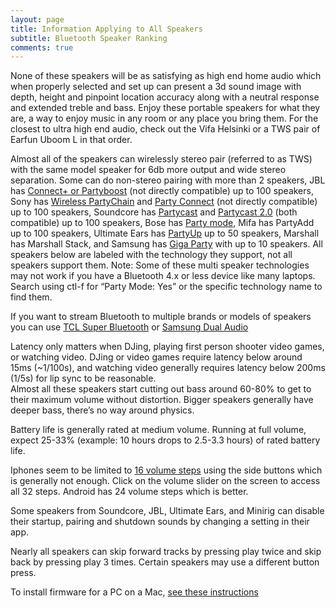```yaml
---
layout: page
title: Information Applying to All Speakers
subtitle: Bluetooth Speaker Ranking
comments: true
---
```


None of these speakers will be as satisfying as high end home audio which when properly selected and set up can present a 3d sound image with depth, height and pinpoint location accuracy along with a neutral response and extended treble and bass. Enjoy these portable speakers for what they are, a way to enjoy music in any room or any place you bring them. For the closest to ultra high end audio, check out the Vifa Helsinki or a TWS pair of Earfun Uboom L in that order.

Almost all of the speakers can wirelessly stereo pair (referred to as TWS) with the same model speaker for 6db more output and wide stereo separation. Some can do non-stereo pairing with more than 2 speakers, JBL has [Connect+ or Partyboost](https://uk.jbl.com/blog/connect-jbl-speakers.html) (not directly compatible) up to 100 speakers, Sony has [Wireless PartyChain](https://www.sony.com/electronics/support/articles/MC000028) and [Party Connect](https://www.sony.com/electronics/support/articles/MC000028) (not directly compatible) up to 100 speakers, Soundcore has [Partycast](https://us.soundcore.com/pages/partycast) and [Partycast 2.0](https://support.soundcore.com/s/article/What-are-the-differences-between-Partycast-2-0-and-Partycast-1-0) (both compatible) up to 100 speakers, Bose has [Party mode](https://www.bose.co.uk/en_gb/support/articles/HC1597/productCodes/soundlink_color_ii/article.html), Mifa has PartyAdd up to 100 speakers, Ultimate Ears has [PartyUp](https://www.ultimateears.com/en-us/features/party-up.html) up to 50 speakers, Marshall has Marshall Stack, and Samsung has [Giga Party](https://www.samsung.com/us/support/answer/ANS00086422/) with up to 10 speakers. All speakers below are labeled with the technology they support, not all speakers support them. Note: Some of these multi speaker technologies may not work if you have a Bluetooth 4.x or less device like many laptops. Search using ctl-f for “Party Mode: Yes” or the specific technology name to find them.

If you want to stream Bluetooth to multiple brands or models of speakers you can use [TCL Super Bluetooth](https://www.androidcentral.com/tcl-20s-and-tcl-20-se-review) or [Samsung Dual Audio](https://www.samsung.com/latin_en/support/mobile-devices/how-can-i-use-dual-audio-to-share-media-on-multiple-devices/)

Latency only matters when DJing, playing first person shooter video games, or watching video. DJing or video games require latency below around 15ms (~1/100s), and watching video generally requires latency below 200ms (1/5s) for lip sync to be reasonable.
<br/>Almost all these speakers start cutting out bass around 60-80% to get to their maximum volume without distortion. Bigger speakers generally have deeper bass, there’s no way around physics.

Battery life is generally rated at medium volume. Running at full volume, expect 25-33% (example: 10 hours drops to 2.5-3.3 hours) of rated battery life.

Iphones seem to be limited to [16 volume steps](https://www.reddit.com/r/iOSBeta/comments/cn904f/feature_the_volume_control_is_back_to_16_levels/) using the side buttons which is generally not enough. Click on the volume slider on the screen to access all 32 steps. Android has 24 volume steps which is better.

Some speakers from Soundcore, JBL, Ultimate Ears, and Minirig can disable their startup, pairing and shutdown sounds by changing a setting in their app.

Nearly all speakers can skip forward tracks by pressing play twice and skip back by pressing play 3 times. Certain speakers may use a different button press.

To install firmware for a PC on a Mac, [see these instructions](https://www.reddit.com/r/Bluetooth_Speakers/comments/17slpcs/guide_downgrading_earfun_uboom_l_to_oluvs/)
